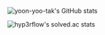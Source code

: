 ![yoon-yoo-tak's GitHub stats](https://github-readme-stats.vercel.app/api?username=yoon-yoo-tak&show_icons=true&theme=dracula)


![hyp3rflow's solved.ac stats](https://github-readme-solvedac.hyp3rflow.vercel.app/api/?handle=)


